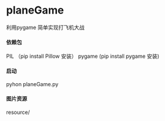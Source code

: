 # planeGame
利用pygame 简单实现打飞机大战

#### 依赖包
PIL （pip install Pillow 安装）
pygame (pip install pygame 安装)

#### 启动
pyhon planeGame.py

#### 图片资源
resource/
